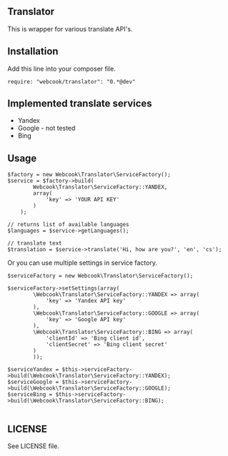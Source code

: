 Translator
--

This is wrapper for various translate API's.

Installation
--

Add this line into your composer file.

```
require: "webcook/translator": "0.*@dev"
```


Implemented translate services
--

- Yandex
- Google - not tested
- Bing

Usage
--

```
$factory = new Webcook\Translator\ServiceFactory();
$service = $factory->build(
		Webcook\Translator\ServiceFactory::YANDEX,
		array(
			'key' => 'YOUR API KEY'
		)
	);

// returns list of available languages
$languages = $service->getLanguages();

// translate text
$translation = $service->translate('Hi, how are you?', 'en', 'cs');
```

Or you can use multiple settings in service factory.

```
$serviceFactory = new Webcook\Translator\ServiceFactory();

$serviceFactory->setSettings(array(
		\Webcook\Translator\ServiceFactory::YANDEX => array(
		    'key' => 'Yandex API key'
		),
		\Webcook\Translator\ServiceFactory::GOOGLE => array(
		    'key' => 'Google API key'
		),
		\Webcook\Translator\ServiceFactory::BING => array(
		    'clientId' => 'Bing client id',
		    'clientSecret' => 'Bing client secret'
		)
	    ));

$serviceYandex = $this->serviceFactory->build(\Webcook\Translator\ServiceFactory::YANDEX);
$serviceGoogle = $this->serviceFactory->build(\Webcook\Translator\ServiceFactory::GOOGLE);
$serviceBing = $this->serviceFactory->build(\Webcook\Translator\ServiceFactory::BING);
            
```

LICENSE
--

See LICENSE file.
